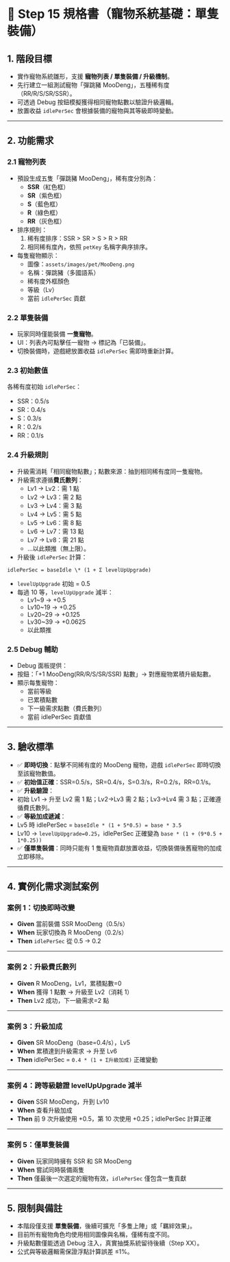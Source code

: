 # 📄 Step 15 規格書（寵物系統基礎：單隻裝備）

## 1. 階段目標
- 實作寵物系統雛形，支援 **寵物列表 / 單隻裝備 / 升級機制**。
- 先行建立一組測試寵物「彈跳豬 MooDeng」，五種稀有度（RR/R/S/SR/SSR）。
- 可透過 Debug 按鈕模擬獲得相同寵物點數以驗證升級邏輯。
- 放置收益 `idlePerSec` 會根據裝備的寵物與其等級即時變動。

---

## 2. 功能需求

### 2.1 寵物列表
- 預設生成五隻「彈跳豬 MooDeng」，稀有度分別為：
  - **SSR**（紅色框）
  - **SR**（紫色框）
  - **S**（藍色框）
  - **R**（綠色框）
  - **RR**（灰色框）
- 排序規則：
  1. 稀有度排序：SSR > SR > S > R > RR  
  2. 相同稀有度內，依照 `petKey` 名稱字典序排序。
- 每隻寵物顯示：
  - 圖像：`assets/images/pet/MooDeng.png`
  - 名稱：彈跳豬（多國語系）
  - 稀有度外框顏色
  - 等級（Lv）
  - 當前 `idlePerSec` 貢獻

### 2.2 單隻裝備
- 玩家同時僅能裝備 **一隻寵物**。
- UI：列表內可點擊任一寵物 → 標記為「已裝備」。
- 切換裝備時，遊戲總放置收益 `idlePerSec` 需即時重新計算。

### 2.3 初始數值
各稀有度初始 `idlePerSec`：
- SSR：0.5/s
- SR：0.4/s
- S：0.3/s
- R：0.2/s
- RR：0.1/s

### 2.4 升級規則
- 升級需消耗「相同寵物點數」；點數來源：抽到相同稀有度同一隻寵物。
- 升級需求遵循**費氏數列**：
  - Lv1 → Lv2：需 1 點
  - Lv2 → Lv3：需 2 點
  - Lv3 → Lv4：需 3 點
  - Lv4 → Lv5：需 5 點
  - Lv5 → Lv6：需 8 點
  - Lv6 → Lv7：需 13 點
  - Lv7 → Lv8：需 21 點
  - …以此類推（無上限）。
- 升級後 `idlePerSec` 計算：
```
idlePerSec = baseIdle \* (1 + Σ levelUpUpgrade)
```
- `levelUpUpgrade` 初始 = 0.5
- 每過 10 等，`levelUpUpgrade` 減半：
  - Lv1~9 → +0.5
  - Lv10~19 → +0.25
  - Lv20~29 → +0.125
  - Lv30~39 → +0.0625
  - 以此類推

### 2.5 Debug 輔助
- Debug 面板提供：
- 按鈕：「+1 MooDeng(RR/R/S/SR/SSR) 點數」→ 對應寵物累積升級點數。
- 顯示每隻寵物：
  - 當前等級
  - 已累積點數
  - 下一級需求點數（費氏數列）
  - 當前 idlePerSec 貢獻值

---

## 3. 驗收標準
- ✅ **即時切換**：點擊不同稀有度的 MooDeng 寵物，遊戲 `idlePerSec` 即時切換至該寵物數值。
- ✅ **初始值正確**：SSR=0.5/s，SR=0.4/s，S=0.3/s，R=0.2/s，RR=0.1/s。
- ✅ **升級驗證**：
- 初始 Lv1 → 升至 Lv2 需 1 點；Lv2→Lv3 需 2 點；Lv3→Lv4 需 3 點；正確遵循費氏數列。
- ✅ **等級加成遞減**：
- Lv5 時 idlePerSec = `baseIdle * (1 + 5*0.5) = base * 3.5`
- Lv10 → `levelUpUpgrade=0.25`，idlePerSec 正確變為 `base * (1 + (9*0.5 + 1*0.25))`
- ✅ **僅單隻裝備**：同時只能有 1 隻寵物貢獻放置收益，切換裝備後舊寵物的加成立即移除。

---

## 4. 實例化需求測試案例

### 案例 1：切換即時改變
- **Given** 當前裝備 SSR MooDeng（0.5/s）  
- **When** 玩家切換為 R MooDeng（0.2/s）  
- **Then** `idlePerSec` 從 0.5 → 0.2  

---

### 案例 2：升級費氏數列
- **Given** R MooDeng，Lv1，累積點數=0  
- **When** 獲得 1 點數 → 升級至 Lv2（消耗 1）  
- **Then** Lv2 成功，下一級需求=2 點  

---

### 案例 3：升級加成
- **Given** SR MooDeng（base=0.4/s），Lv5  
- **When** 累積達到升級需求 → 升至 Lv6  
- **Then** idlePerSec = `0.4 * (1 + Σ升級加成)` 正確變動  

---

### 案例 4：跨等級驗證 levelUpUpgrade 減半
- **Given** SSR MooDeng，升到 Lv10  
- **When** 查看升級加成  
- **Then** 前 9 次升級使用 +0.5，第 10 次使用 +0.25；idlePerSec 計算正確  

---

### 案例 5：僅單隻裝備
- **Given** 玩家同時擁有 SSR 和 SR MooDeng  
- **When** 嘗試同時裝備兩隻  
- **Then** 僅最後一次選定的寵物有效，`idlePerSec` 僅包含一隻貢獻  

---

## 5. 限制與備註
- 本階段僅支援 **單隻裝備**，後續可擴充「多隻上陣」或「羈絆效果」。
- 目前所有寵物角色均使用相同圖像與名稱，僅稀有度不同。
- 升級點數僅能透過 Debug 注入，真實抽獎系統留待後續（Step XX）。
- 公式與等級邏輯需保證浮點計算誤差 ≤1%。

